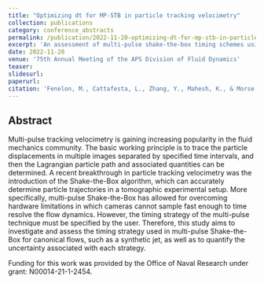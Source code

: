 ```yaml
---
title: "Optimizing dt for MP-STB in particle tracking velocimetry"
collection: publications
category: conference_abstracts
permalink: /publication/2022-11-20-optimizing-dt-for-mp-stb-in-particle-tracking-velocimetry
excerpt: 'An assessment of multi-pulse shake-the-box timing schemes using particle tracks from DNS.'
date: 2022-11-20
venue: '75th Annual Meeting of the APS Division of Fluid Dynamics'
teaser: 
slidesurl: 
paperurl: 
citation: 'Fenelon, M., Cattafesta, L., Zhang, Y., Mahesh, K., & Morse, N. (2022). &quot;Optimizing dt for MP-STB in particle tracking velocimetry&quot; <i>75th Annual Meeting of the APS Division of Fluid Dynamics</i>. Indianapolis, USA.'
---
```


## Abstract 

Multi-pulse tracking velocimetry is gaining increasing popularity in the fluid mechanics community. The basic working principle is to trace the particle displacements in multiple images separated by specified time intervals, and then the Lagrangian particle path and associated quantities can be determined. A recent breakthrough in particle tracking velocimetry was the introduction of the Shake-the-Box algorithm, which can accurately determine particle trajectories in a tomographic experimental setup. More specifically, multi-pulse Shake-the-Box has allowed for overcoming hardware limitations in which cameras cannot sample fast enough to time resolve the flow dynamics. However, the timing strategy of the multi-pulse technique must be specified by the user. Therefore, this study aims to investigate and assess the timing strategy used in multi-pulse Shake-the-Box for canonical flows, such as a synthetic jet, as well as to quantify the uncertainty associated with each strategy.

Funding for this work was provided by the Office of Naval Research under grant: N00014-21-1-2454.
